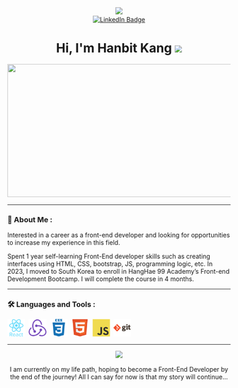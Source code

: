 

<!--
**hanbitk/hanbitk** is a ✨ _special_ ✨ repository because its `README.md` (this file) appears on your GitHub profile.

-->

<div id="header" align="center">
  <a href="https://portfolio-han-bit-kang.vercel.app/"> 
  <img src="https://media.giphy.com/media/v1.Y2lkPTc5MGI3NjExYTcyMjczZWI1MGViODA1ZmNiMWE3Y2IwZjVjNDFhMjliYTBiNTg5ZSZlcD12MV9pbnRlcm5hbF9naWZzX2dpZklkJmN0PXM/vYaE649j9bdZb0k9sl/giphy.gif" width="100"/>
  </a>
 
  
  <div id="badges">
  <a href="https://www.linkedin.com/in/stephanie-han-bit-kang-053190207/">
    <img src="https://img.shields.io/badge/LinkedIn-blue?style=for-the-badge&logo=linkedin&logoColor=white" alt="LinkedIn Badge"/>
  </a>
</div>
</div>

<h1 align="center">
  Hi, I'm Hanbit Kang
  <img src="https://media.giphy.com/media/hvRJCLFzcasrR4ia7z/giphy.gif" width="30px"/>
</h1>

<div align="center">
  <img src="https://media.giphy.com/media/dWesBcTLavkZuG35MI/giphy.gif" width="600" height="300"/>
</div>

---

### 🤔 About Me :

Interested in a career as a front-end developer and looking for opportunities to increase my experience in this field.

Spent 1 year self-learning Front-End developer skills such as creating interfaces using HTML, CSS, bootstrap, JS, programming logic, etc. In 2023, I moved to South Korea to enroll in HangHae 99 Academy’s Front-end Development Bootcamp. I will complete the course in 4 months.

---

### :hammer_and_wrench: Languages and Tools :

<div>
  <img src="https://github.com/devicons/devicon/blob/master/icons/react/react-original-wordmark.svg" title="React" alt="React" width="40" height="40"/>&nbsp;
  <img src="https://github.com/devicons/devicon/blob/master/icons/redux/redux-original.svg" title="Redux" alt="Redux " width="40" height="40"/>&nbsp;
  <img src="https://github.com/devicons/devicon/blob/master/icons/css3/css3-plain-wordmark.svg"  title="CSS3" alt="CSS" width="40" height="40"/>&nbsp;
  <img src="https://github.com/devicons/devicon/blob/master/icons/html5/html5-original.svg" title="HTML5" alt="HTML" width="40" height="40"/>&nbsp;
  <img src="https://github.com/devicons/devicon/blob/master/icons/javascript/javascript-original.svg" title="JavaScript" alt="JavaScript" width="40" height="40"/>&nbsp;
  <img src="https://github.com/devicons/devicon/blob/master/icons/git/git-original-wordmark.svg" title="Git" **alt="Git" width="40" height="40"/>
</div>

---

<div align="center">
<img src="https://media.giphy.com/media/l1J3IHzSUmCpXThqo/giphy.gif"/>
<p>I am currently on my life path, hoping to become a Front-End Developer by the end of the journey! All I can say for now is that my story will continue...<p>
</div>

